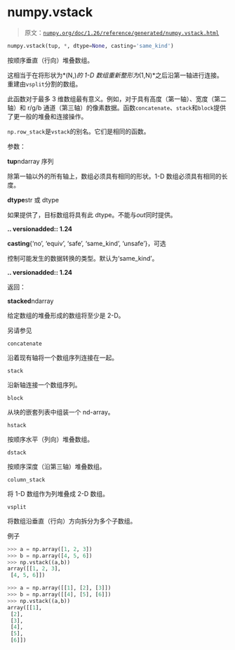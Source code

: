 # numpy.vstack

> 原文：[`numpy.org/doc/1.26/reference/generated/numpy.vstack.html`](https://numpy.org/doc/1.26/reference/generated/numpy.vstack.html)

```py
numpy.vstack(tup, *, dtype=None, casting='same_kind')
```

按顺序垂直（行向）堆叠数组。

这相当于在将形状为*(N,)*的 1-D 数组重新整形为*(1,N)*之后沿第一轴进行连接。重建由`vsplit`分割的数组。

此函数对于最多 3 维数组最有意义。例如，对于具有高度（第一轴）、宽度（第二轴）和 r/g/b 通道（第三轴）的像素数据。函数`concatenate`、`stack`和`block`提供了更一般的堆叠和连接操作。

`np.row_stack`是`vstack`的别名。它们是相同的函数。

参数：

**tup**ndarray 序列

除第一轴以外的所有轴上，数组必须具有相同的形状。1-D 数组必须具有相同的长度。

**dtype**str 或 dtype

如果提供了，目标数组将具有此 dtype。不能与*out*同时提供。

**.. versionadded:: 1.24**

**casting**{‘no’, ‘equiv’, ‘safe’, ‘same_kind’, ‘unsafe’}，可选

控制可能发生的数据转换的类型。默认为‘same_kind’。

**.. versionadded:: 1.24**

返回：

**stacked**ndarray

给定数组的堆叠形成的数组将至少是 2-D。

另请参见

`concatenate`

沿着现有轴将一个数组序列连接在一起。

`stack`

沿新轴连接一个数组序列。

`block`

从块的嵌套列表中组装一个 nd-array。

`hstack`

按顺序水平（列向）堆叠数组。

`dstack`

按顺序深度（沿第三轴）堆叠数组。

`column_stack`

将 1-D 数组作为列堆叠成 2-D 数组。

`vsplit`

将数组沿垂直（行向）方向拆分为多个子数组。

例子

```py
>>> a = np.array([1, 2, 3])
>>> b = np.array([4, 5, 6])
>>> np.vstack((a,b))
array([[1, 2, 3],
 [4, 5, 6]]) 
```

```py
>>> a = np.array([[1], [2], [3]])
>>> b = np.array([[4], [5], [6]])
>>> np.vstack((a,b))
array([[1],
 [2],
 [3],
 [4],
 [5],
 [6]]) 
```
